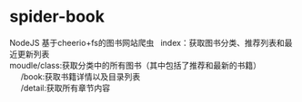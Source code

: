 # spider-book
NodeJS
基于cheerio+fs的图书网站爬虫  
index：获取图书分类、推荐列表和最近更新列表  
moudle/class:获取分类中的所有图书（其中包括了推荐和最新的书籍）  
      /book:获取书籍详情以及目录列表  
      /detail:获取所有章节内容  
